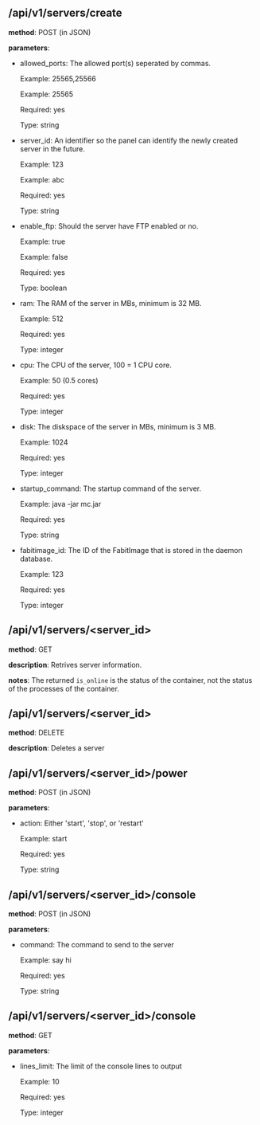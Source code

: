 ## /api/v1/servers/create
**method**: POST (in JSON)

**parameters**:

  - allowed_ports: The allowed port(s) seperated by commas.
  
      Example: 25565,25566
      
      Example: 25565
      
      Required: yes
      
      Type: string
  
   - server_id: An identifier so the panel can identify the newly created server in the future.
   
      Example: 123
      
      Example: abc
      
      Required: yes
      
      Type: string
      
  - enable_ftp: Should the server have FTP enabled or no.
  
      Example: true
      
      Example: false
      
      Required: yes
      
      Type: boolean
      
  - ram: The RAM of the server in MBs, minimum is 32 MB.
  
      Example: 512
      
      Required: yes
      
      Type: integer
      
  - cpu: The CPU of the server, 100 = 1 CPU core.
  
      Example: 50 (0.5 cores)
      
      Required: yes
      
      Type: integer
      
  - disk: The diskspace of the server in MBs, minimum is 3 MB.
  
      Example: 1024
      
      Required: yes
      
      Type: integer
      
  - startup_command: The startup command of the server.
  
      Example: java -jar mc.jar
      
      Required: yes
      
      Type: string
      
  - fabitimage_id: The ID of the FabitImage that is stored in the daemon database.
  
      Example: 123
      
      Required: yes
      
      Type: integer

## /api/v1/servers/<server_id>
**method**: GET

**description**: Retrives server information.

**notes**: The returned `is_online` is the status of the container, not the status of the processes of the container.

## /api/v1/servers/<server_id>
**method**: DELETE

**description**: Deletes a server

## /api/v1/servers/<server_id>/power
**method**: POST (in JSON)

**parameters**:

  - action: Either 'start', 'stop', or 'restart'
  
      Example: start
      
      Required: yes
      
      Type: string
      
## /api/v1/servers/<server_id>/console
**method**: POST (in JSON)

**parameters**:

  - command: The command to send to the server
  
      Example: say hi
      
      Required: yes
      
      Type: string
      
## /api/v1/servers/<server_id>/console
**method**: GET

**parameters**:

  - lines_limit: The limit of the console lines to output
  
      Example: 10
      
      Required: yes
      
      Type: integer